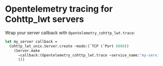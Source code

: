 # Opentelemetry tracing for Cohttp_lwt servers

Wrap your server callback with `Opentelemetry_cohttp_lwt.trace`:

```ocaml
let my_server callback =
  Cohttp_lwt_unix.Server.create ~mode:(`TCP (`Port 8080))
    (Server.make 
      ~callback:(Opentelemetry_cohttp_lwt.trace ~service_name:"my-service" callback)
      ())
```
